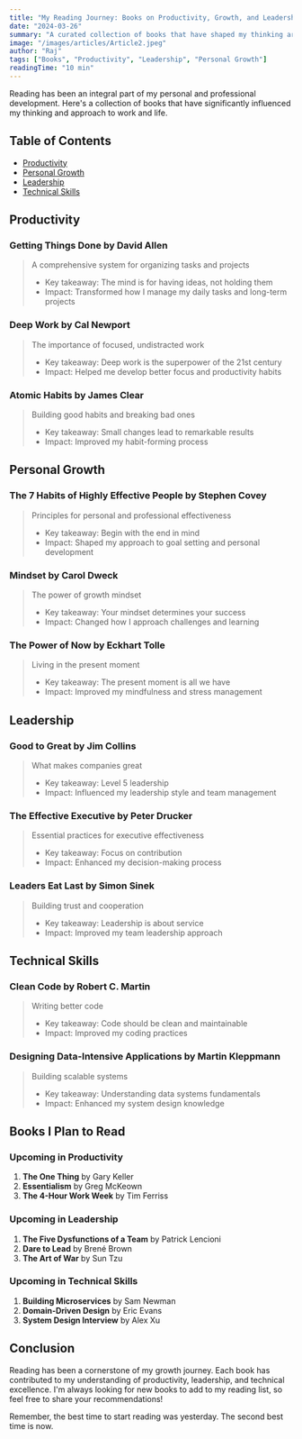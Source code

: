 ```yaml
---
title: "My Reading Journey: Books on Productivity, Growth, and Leadership"
date: "2024-03-26"
summary: "A curated collection of books that have shaped my thinking around productivity, personal growth, and leadership"
image: "/images/articles/Article2.jpeg"
author: "Raj"
tags: ["Books", "Productivity", "Leadership", "Personal Growth"]
readingTime: "10 min"
---
```


Reading has been an integral part of my personal and professional development. Here's a collection of books that have significantly influenced my thinking and approach to work and life.

## Table of Contents
- [Productivity](#productivity)
- [Personal Growth](#personal-growth)
- [Leadership](#leadership)
- [Technical Skills](#technical-skills)

## Productivity

### Getting Things Done by David Allen
> A comprehensive system for organizing tasks and projects
> - Key takeaway: The mind is for having ideas, not holding them
> - Impact: Transformed how I manage my daily tasks and long-term projects

### Deep Work by Cal Newport
> The importance of focused, undistracted work
> - Key takeaway: Deep work is the superpower of the 21st century
> - Impact: Helped me develop better focus and productivity habits

### Atomic Habits by James Clear
> Building good habits and breaking bad ones
> - Key takeaway: Small changes lead to remarkable results
> - Impact: Improved my habit-forming process

## Personal Growth

### The 7 Habits of Highly Effective People by Stephen Covey
> Principles for personal and professional effectiveness
> - Key takeaway: Begin with the end in mind
> - Impact: Shaped my approach to goal setting and personal development

### Mindset by Carol Dweck
> The power of growth mindset
> - Key takeaway: Your mindset determines your success
> - Impact: Changed how I approach challenges and learning

### The Power of Now by Eckhart Tolle
> Living in the present moment
> - Key takeaway: The present moment is all we have
> - Impact: Improved my mindfulness and stress management

## Leadership

### Good to Great by Jim Collins
> What makes companies great
> - Key takeaway: Level 5 leadership
> - Impact: Influenced my leadership style and team management

### The Effective Executive by Peter Drucker
> Essential practices for executive effectiveness
> - Key takeaway: Focus on contribution
> - Impact: Enhanced my decision-making process

### Leaders Eat Last by Simon Sinek
> Building trust and cooperation
> - Key takeaway: Leadership is about service
> - Impact: Improved my team leadership approach

## Technical Skills

### Clean Code by Robert C. Martin
> Writing better code
> - Key takeaway: Code should be clean and maintainable
> - Impact: Improved my coding practices

### Designing Data-Intensive Applications by Martin Kleppmann
> Building scalable systems
> - Key takeaway: Understanding data systems fundamentals
> - Impact: Enhanced my system design knowledge

## Books I Plan to Read

### Upcoming in Productivity
1. **The One Thing** by Gary Keller
2. **Essentialism** by Greg McKeown
3. **The 4-Hour Work Week** by Tim Ferriss

### Upcoming in Leadership
1. **The Five Dysfunctions of a Team** by Patrick Lencioni
2. **Dare to Lead** by Brené Brown
3. **The Art of War** by Sun Tzu

### Upcoming in Technical Skills
1. **Building Microservices** by Sam Newman
2. **Domain-Driven Design** by Eric Evans
3. **System Design Interview** by Alex Xu

## Conclusion

Reading has been a cornerstone of my growth journey. Each book has contributed to my understanding of productivity, leadership, and technical excellence. I'm always looking for new books to add to my reading list, so feel free to share your recommendations!

Remember, the best time to start reading was yesterday. The second best time is now. 